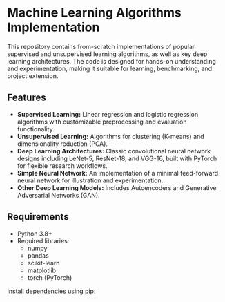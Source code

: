 # Machine Learning Algorithms Implementation

This repository contains from-scratch implementations of popular supervised and unsupervised learning algorithms, as well as key deep learning architectures. The code is designed for hands-on understanding and experimentation, making it suitable for learning, benchmarking, and project extension.

## Features

- **Supervised Learning:** Linear regression and logistic regression algorithms with customizable preprocessing and evaluation functionality.
- **Unsupervised Learning:** Algorithms for clustering (K-means) and dimensionality reduction (PCA).
- **Deep Learning Architectures:** Classic convolutional neural network designs including LeNet-5, ResNet-18, and VGG-16, built with PyTorch for flexible research workflows.
- **Simple Neural Network:** An implementation of a minimal feed-forward neural network for illustration and experimentation.
- **Other Deep Learning Models:** Includes Autoencoders and Generative Adversarial Networks (GAN).

## Requirements

- Python 3.8+
- Required libraries:
  - numpy
  - pandas
  - scikit-learn
  - matplotlib
  - torch (PyTorch)

Install dependencies using pip:

